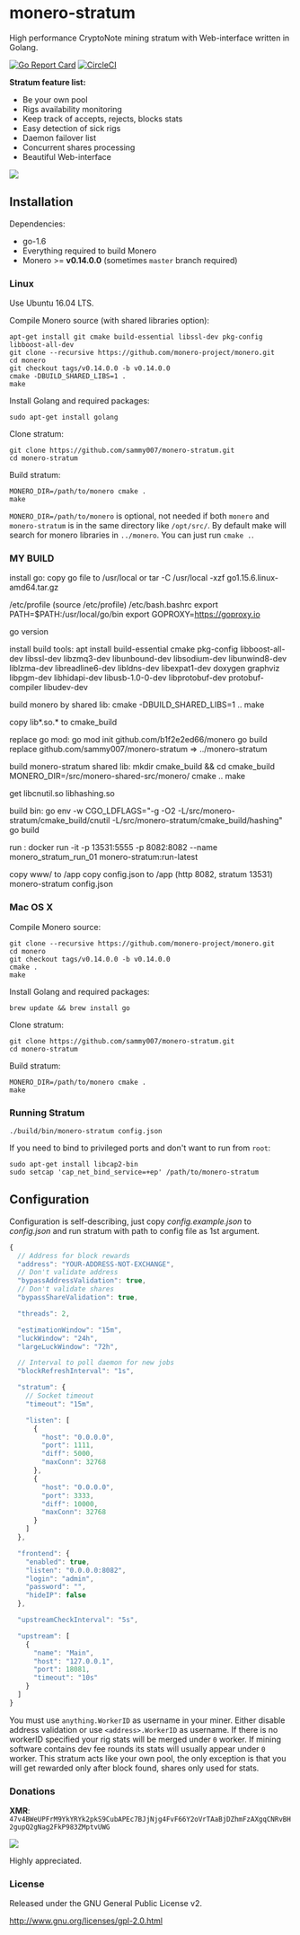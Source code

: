 # monero-stratum

High performance CryptoNote mining stratum with Web-interface written in Golang.

[![Go Report Card](https://goreportcard.com/badge/github.com/sammy007/monero-stratum)](https://goreportcard.com/report/github.com/sammy007/monero-stratum)
[![CircleCI](https://circleci.com/gh/sammy007/monero-stratum.svg?style=svg)](https://circleci.com/gh/sammy007/monero-stratum)

**Stratum feature list:**

* Be your own pool
* Rigs availability monitoring
* Keep track of accepts, rejects, blocks stats
* Easy detection of sick rigs
* Daemon failover list
* Concurrent shares processing
* Beautiful Web-interface

![](screenshot.png)

## Installation

Dependencies:

  * go-1.6
  * Everything required to build Monero
  * Monero >= **v0.14.0.0** (sometimes `master` branch required)

### Linux

Use Ubuntu 16.04 LTS.

Compile Monero source (with shared libraries option):

    apt-get install git cmake build-essential libssl-dev pkg-config libboost-all-dev
    git clone --recursive https://github.com/monero-project/monero.git
    cd monero
    git checkout tags/v0.14.0.0 -b v0.14.0.0
    cmake -DBUILD_SHARED_LIBS=1 .
    make

Install Golang and required packages:

    sudo apt-get install golang

Clone stratum:

    git clone https://github.com/sammy007/monero-stratum.git
    cd monero-stratum

Build stratum:

    MONERO_DIR=/path/to/monero cmake .
    make

`MONERO_DIR=/path/to/monero` is optional, not needed if both `monero` and `monero-stratum` is in the same directory like `/opt/src/`. By default make will search for monero libraries in `../monero`. You can just run `cmake .`.

### MY BUILD

install go:
  copy go file to /usr/local       or  tar -C /usr/local -xzf go1.15.6.linux-amd64.tar.gz

  /etc/profile  (source /etc/profile)
  /etc/bash.bashrc
  export PATH=$PATH:/usr/local/go/bin
  export GOPROXY=https://goproxy.io

  go version

install build tools:
  apt install build-essential cmake pkg-config libboost-all-dev libssl-dev libzmq3-dev libunbound-dev libsodium-dev libunwind8-dev liblzma-dev libreadline6-dev libldns-dev libexpat1-dev doxygen graphviz libpgm-dev libhidapi-dev libusb-1.0-0-dev libprotobuf-dev protobuf-compiler libudev-dev

build monero by shared lib:
  cmake -DBUILD_SHARED_LIBS=1 ..
  make

  copy lib*.so.* to cmake_build

replace go mod:
  go mod init github.com/b1f2e2ed66/monero
  go build
  replace github.com/sammy007/monero-stratum => ../monero-stratum

build monero-stratum shared lib:
  mkdir cmake_build && cd cmake_build
  MONERO_DIR=/src/monero-shared-src/monero/ cmake ..
  make

  get libcnutil.so libhashing.so

build bin:
  go env -w CGO_LDFLAGS="-g -O2 -L/src/monero-stratum/cmake_build/cnutil -L/src/monero-stratum/cmake_build/hashing"
  go build

run :
  docker run -it -p 13531:5555 -p 8082:8082 --name monero_stratum_run_01 monero-stratum:run-latest

  copy www/ to /app
  copy config.json to /app
      (http 8082, stratum 13531)
  monero-stratum config.json

### Mac OS X

Compile Monero source:

    git clone --recursive https://github.com/monero-project/monero.git
    cd monero
    git checkout tags/v0.14.0.0 -b v0.14.0.0
    cmake .
    make

Install Golang and required packages:

    brew update && brew install go

Clone stratum:

    git clone https://github.com/sammy007/monero-stratum.git
    cd monero-stratum

Build stratum:

    MONERO_DIR=/path/to/monero cmake .
    make

### Running Stratum

    ./build/bin/monero-stratum config.json

If you need to bind to privileged ports and don't want to run from `root`:

    sudo apt-get install libcap2-bin
    sudo setcap 'cap_net_bind_service=+ep' /path/to/monero-stratum

## Configuration

Configuration is self-describing, just copy *config.example.json* to *config.json* and run stratum with path to config file as 1st argument.

```javascript
{
  // Address for block rewards
  "address": "YOUR-ADDRESS-NOT-EXCHANGE",
  // Don't validate address
  "bypassAddressValidation": true,
  // Don't validate shares
  "bypassShareValidation": true,

  "threads": 2,

  "estimationWindow": "15m",
  "luckWindow": "24h",
  "largeLuckWindow": "72h",

  // Interval to poll daemon for new jobs
  "blockRefreshInterval": "1s",

  "stratum": {
    // Socket timeout
    "timeout": "15m",

    "listen": [
      {
        "host": "0.0.0.0",
        "port": 1111,
        "diff": 5000,
        "maxConn": 32768
      },
      {
        "host": "0.0.0.0",
        "port": 3333,
        "diff": 10000,
        "maxConn": 32768
      }
    ]
  },

  "frontend": {
    "enabled": true,
    "listen": "0.0.0.0:8082",
    "login": "admin",
    "password": "",
    "hideIP": false
  },

  "upstreamCheckInterval": "5s",

  "upstream": [
    {
      "name": "Main",
      "host": "127.0.0.1",
      "port": 18081,
      "timeout": "10s"
    }
  ]
}
```

You must use `anything.WorkerID` as username in your miner. Either disable address validation or use `<address>.WorkerID` as username. If there is no workerID specified your rig stats will be merged under `0` worker. If mining software contains dev fee rounds its stats will usually appear under `0` worker. This stratum acts like your own pool, the only exception is that you will get rewarded only after block found, shares only used for stats.

### Donations

**XMR**: `47v4BWeUPFrM9YkYRYk2pkS9CubAPEc7BJjNjg4FvF66Y2oVrTAaBjDZhmFzAXgqCNRvBH2gupQ2gNag2FkP983ZMptvUWG`

![](https://cdn.pbrd.co/images/GP5tI1D.png)

Highly appreciated.

### License

Released under the GNU General Public License v2.

http://www.gnu.org/licenses/gpl-2.0.html
